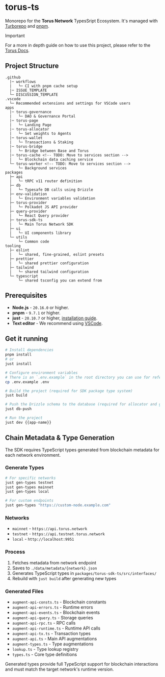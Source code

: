 # torus-ts

Monorepo for the **Torus Network** TypesSript Ecosystem. It's managed with
[Turborepo](https://turborepo.org) and [pnpm](https://pnpm.io/).

> [!IMPORTANT]  
> For a more in depth guide on how to use this project, please refer to the [Torus Docs](https://docs.torus.network/web-apps/intro/).

## Project Structure

```text
.github
  |─ workflows
  |   └─ CI with pnpm cache setup
  |─ ISSUE_TEMPLATE
  └─ DISCUSSION_TEMPLATE
.vscode
  └─ Recommended extensions and settings for VSCode users
apps
  |─ torus-governance
  |   └─ DAO & Governance Portal
  |─ torus-page
  |   └─ Landing Page
  |─ torus-allocator
  |   └─ Set weights to Agents
  |─ torus-wallet
  |   └─ Transactions & Staking
  |─ torus-bridge
  |   └─ Bridge between Base and Torus
  |─ torus-cache <!-- TODO: Move to services section -->
  |   └─ Blockchain data caching service
  └─ torus-worker <!-- TODO: Move to services section -->
      └─ Background services
packages
  ├─ api
  |   └─ tRPC v11 router definition
  ├─ db
  |   └─ Typesafe DB calls using Drizzle
  ├─ env-validation
  |   └─ Environment variables validation
  ├─ torus-provider
  |   └─ Polkadot JS API provider
  ├─ query-provider
  |   └─ React Query provider
  ├─ torus-sdk-ts
  |   └─ Main Torus Network SDK
  ├─ ui
  |   └─ UI components library
  └─ utils
      └─ Common code
tooling
  ├─ eslint
  |   └─ shared, fine-grained, eslint presets
  ├─ prettier
  |   └─ shared prettier configuration
  ├─ tailwind
  |   └─ shared tailwind configuration
  └─ typescript
      └─ shared tsconfig you can extend from
```

## Prerequisites

- **Node.js** - `20.16.0` or higher.
- **pnpm** - `9.7.1` or higher.
- **just** - `20.10.7` or higher, [installation guide](https://github.com/casey/just?tab=readme-ov-file#installation).
- **Text editor** - We recommend using [VSCode](https://code.visualstudio.com/).

## Get it running

```sh
# Install dependencies
pnpm install
# or
just install

# Configure environment variables
# There is an `.env.example` in the root directory you can use for reference
cp .env.example .env

# Build the project (required for SDK package type system)
just build

# Push the Drizzle schema to the database (required for allocator and governance)
just db-push

# Run the project
just dev {{app-name}}
```

## Chain Metadata & Type Generation

The SDK requires TypeScript types generated from blockchain metadata for each network environment.

### Generate Types

```sh
# For specific networks
just gen-types testnet
just gen-types mainnet
just gen-types local

# For custom endpoints
just gen-types "https://custom-node.example.com"
```

### Networks

- `mainnet` - `https://api.torus.network`
- `testnet` - `https://api.testnet.torus.network` 
- `local` - `http://localhost:9951`

### Process

1. Fetches metadata from network endpoint
2. Saves to `./data/metadata/{network}.json`
3. Generates TypeScript types in `packages/torus-sdk-ts/src/interfaces/`
4. Rebuild with `just build` after generating new types

### Generated Files

- `augment-api-consts.ts` - Blockchain constants
- `augment-api-errors.ts` - Runtime errors  
- `augment-api-events.ts` - Blockchain events
- `augment-api-query.ts` - Storage queries
- `augment-api-rpc.ts` - RPC calls
- `augment-api-runtime.ts` - Runtime API calls
- `augment-api-tx.ts` - Transaction types
- `augment-api.ts` - Main API augmentations
- `augment-types.ts` - Type augmentations
- `lookup.ts` - Type lookup registry
- `types.ts` - Core type definitions

Generated types provide full TypeScript support for blockchain interactions and must match the target network's runtime version.
